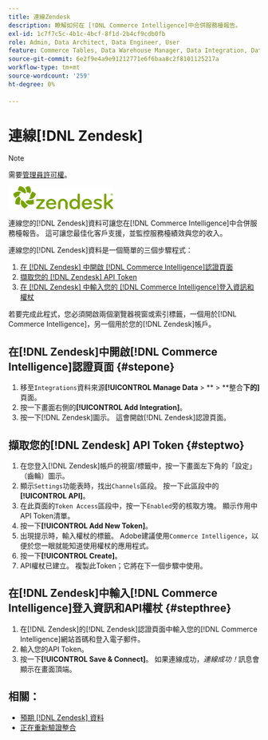 ```yaml
---
title: 連線Zendesk
description: 瞭解如何在 [!DNL Commerce Intelligence]中合併服務檯報告。
exl-id: 1c7f7c5c-4b1c-4bcf-8f1d-2b4cf9cdb0fb
role: Admin, Data Architect, Data Engineer, User
feature: Commerce Tables, Data Warehouse Manager, Data Integration, Data Import/Export
source-git-commit: 6e2f9e4a9e91212771e6f6baa8c2f8101125217a
workflow-type: tm+mt
source-wordcount: '259'
ht-degree: 0%

---
```


# 連線[!DNL Zendesk]

>[!NOTE]
>
>需要[管理員許可權](../../../administrator/user-management/user-management.md)。

![](../../../assets/Zendesk_logo.png)

連線您的[!DNL Zendesk]資料可讓您在[!DNL Commerce Intelligence]中合併服務檯報告。 這可讓您最佳化客戶支援，並監控服務檯績效與您的收入。

連線您的[!DNL Zendesk]資料是一個簡單的三個步驟程式：

1. [在 [!DNL Zendesk] 中開啟 [!DNL Commerce Intelligence]認證頁面](#stepone)
1. [擷取您的 [!DNL Zendesk] API Token](#steptwo)
1. [在 [!DNL Zendesk] 中輸入您的 [!DNL Commerce Intelligence]登入資訊和權杖](#stepthree)

若要完成此程式，您必須開啟兩個瀏覽器視窗或索引標籤，一個用於[!DNL Commerce Intelligence]，另一個用於您的[!DNL Zendesk]帳戶。

## 在[!DNL Zendesk]中開啟[!DNL Commerce Intelligence]認證頁面 {#stepone}

1. 移至`Integrations`資料來源&#x200B;**[!UICONTROL Manage Data** > ** > **整合&#x200B;**下的]**&#x200B;頁面。
1. 按一下畫面右側的&#x200B;**[!UICONTROL Add Integration]**。
1. 按一下[!DNL Zendesk]圖示。 這會開啟[!DNL Zendesk]認證頁面。

## 擷取您的[!DNL Zendesk] API Token {#steptwo}

1. 在您登入[!DNL Zendesk]帳戶的視窗/標籤中，按一下畫面左下角的「設定」（齒輪）圖示。
1. 顯示`Settings`功能表時，找出`Channels`區段。 按一下此區段中的&#x200B;**[!UICONTROL API]**。
1. 在此頁面的`Token Access`區段中，按一下`Enabled`旁的核取方塊。 顯示作用中API Token清單。
1. 按一下&#x200B;**[!UICONTROL Add New Token]**。
1. 出現提示時，輸入權杖的標籤。 Adobe建議使用`Commerce Intelligence`，以便於您一眼就能知道使用權杖的應用程式。
1. 按一下&#x200B;**[!UICONTROL Create]**。
1. API權杖已建立。 複製此Token；它將在下一個步驟中使用。

## 在[!DNL Zendesk]中輸入[!DNL Commerce Intelligence]登入資訊和API權杖 {#stepthree}

1. 在[!DNL Zendesk]的[!DNL Zendesk]認證頁面中輸入您的[!DNL Commerce Intelligence]網站首碼和登入電子郵件。
1. 輸入您的API Token。
1. 按一下&#x200B;**[!UICONTROL Save & Connect]**。 如果連線成功，*連線成功！*&#x200B;訊息會顯示在畫面頂端。

## 相關：

* [預期 [!DNL Zendesk] 資料](../integrations/exp-zendesk-data.md)
* [正在重新驗證整合](https://experienceleague.adobe.com/docs/commerce-knowledge-base/kb/how-to/mbi-reauthenticating-integrations.html)
